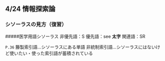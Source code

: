 ## 4/24 情報探索論

### シソーラスの見方（復習）
#####医学用語シソーラス
非優先語：S
優先語：see **太字**
関連語：SR

`P.36`
籐製索引語…シソーラスにある単語
非統制索引語…シソーラスにはないけど使いたい・使った索引語が蓄積されている

